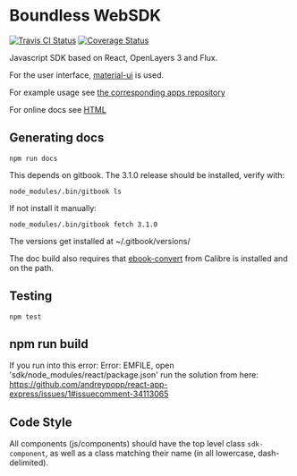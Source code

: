 # Boundless WebSDK

[![Travis CI Status](https://secure.travis-ci.org/boundlessgeo/sdk.svg)](http://travis-ci.org/#!/boundlessgeo/sdk)
[![Coverage Status](https://coveralls.io/repos/github/boundlessgeo/sdk/badge.svg?branch=master)](https://coveralls.io/github/boundlessgeo/sdk?branch=master)

Javascript SDK based on React, OpenLayers 3 and Flux.

For the user interface, [material-ui](http://www.material-ui.com/) is used.

For example usage see [the corresponding apps repository](https://github.com/boundlessgeo/sdk-apps)

For online docs see [HTML](https://boundlessgeo.github.io/sdk/book/index.html)

## Generating docs

    npm run docs

This depends on gitbook. The 3.1.0 release should be installed, verify with:

    node_modules/.bin/gitbook ls

If not install it manually:

    node_modules/.bin/gitbook fetch 3.1.0

The versions get installed at ~/.gitbook/versions/

The doc build also requires that [ebook-convert](https://calibre-ebook.com) from Calibre is installed and on the path.

## Testing
    npm test

## npm run build
If you run into this error: Error: EMFILE, open 'sdk/node_modules/react/package.json' run the solution from here: https://github.com/andreypopp/react-app-express/issues/1#issuecomment-34113065

## Code Style

All components (js/components) should have the top level class `sdk-component`, as well as a class matching their name (in all lowercase, dash-delimited).
